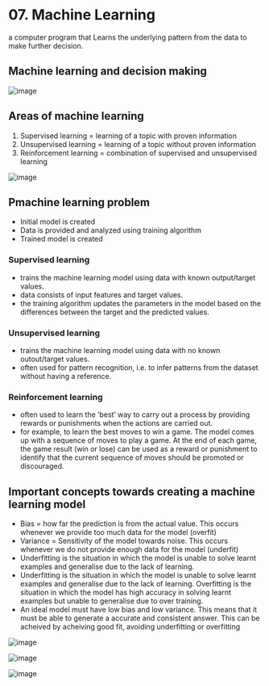 # 07. Machine Learning
a computer program that Learns the underlying pattern from the data to make further decision.

## Machine learning and decision making

![image](https://github.com/user-attachments/assets/cab6c6ec-29ab-4f4c-a991-c176b3365eec)

## Areas of machine learning
1. Supervised learning = learning of a topic with proven information
2. Unsupervised learning = learning of a topic without proven information
3. Reinforcement learning = combination of supervised and unsupervised learning

![image](https://github.com/user-attachments/assets/d5b1fc85-182c-431d-b4be-86c2a39808d1)

## Pmachine learning problem
- Initial model is created
- Data is provided and analyzed using training algorithm
- Trained model is created

### Supervised learning
- trains the machine learning model using data with known output/target values.
- data consists of input features and target values.
- the training algorithm updates the parameters in the model based on the differences between the target and the predicted values.

### Unsupervised learning
- trains the machine learning model using data with no known outout/target values.
- often used for pattern recognition, i.e. to infer patterns from the dataset without having a reference.

### Reinforcement learning
- often used to learn the ‘best’ way to carry out a process by providing rewards or punishments when the actions are carried out.
- for example, to learn the best moves to win a game. The model comes up with a sequence of moves to play a game. At the end of each game, the game result (win or lose) can be used as a reward or punishment to identify that the current sequence of moves should be promoted or
discouraged.

## Important concepts towards creating a machine learning model
- Bias = how far the prediction is from the actual value. This occurs whenever we  provide too much data for the model (overfit)
- Variance = Sensitivity of the model towards noise. This occurs whenever we do not provide enough data for the model (underfit)
- Underfitting is the situation in which the model is unable to solve learnt examples and generalise due to the lack of learning.
- Underfitting is the situation in which the model is unable to solve learnt examples and generalise due to the lack of learning. Overfitting is the situation in which the model has high accuracy in solving learnt examples but unable to generalise due to over training.
- An ideal model must have low bias and low variance. This means that it must be able to generate a accurate and consistent answer. This can be acheived by acheiving good fit, avoiding underfitting or overfitting

![image](https://github.com/user-attachments/assets/8680c083-925a-48b3-8347-8d29e5387520)

![image](https://github.com/user-attachments/assets/9d93bf48-1f35-4fcf-9af9-f86a2bbdcb84)

![image](https://github.com/user-attachments/assets/6061d9b5-9f33-4403-ae88-361baf129ca2)


